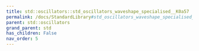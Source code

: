 ```yaml
---
title: std::oscillators::std_oscillators_waveshape_specialised__K0a57
permalink: /docs/StandardLibrary#std_oscillators_waveshape_specialised__K0a57
parent: std::oscillators
grand_parent: std
has_children: False
nav_order: 5
---
```

